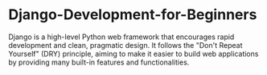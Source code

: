 # Django-Development-for-Beginners
Django is a high-level Python web framework that encourages rapid development and clean, pragmatic design. It follows the "Don't Repeat Yourself" (DRY) principle, aiming to make it easier to build web applications by providing many built-in features and functionalities. 
